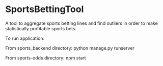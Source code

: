 # SportsBettingTool
A tool to aggregate sports betting lines and find outliers in order to make statistically profitable sports bets. 

To run application:

From sports_backend directory:
python manage.py runserver

From sports-odds directory:
npm start

